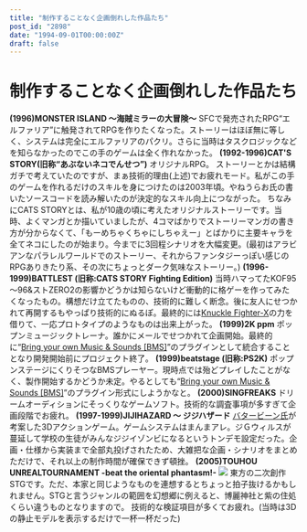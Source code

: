 ```yaml
---
title: "制作することなく企画倒れした作品たち"
post_id: "2898"
date: "1994-09-01T00:00:00Z"
draft: false
---
```


# 制作することなく企画倒れした作品たち

**(1996)MONSTER ISLAND ～海賊ミラーの大冒険～** SFCで発売されたRPG“エルファリア”に触発されてRPGを作りたくなった。ストーリーはほぼ無に等しく、システムは完全にエルファリアのパクリ。さらに当時はタスクロジックなどを知らなかったのでこの手のゲームは全く作れなかった。 **(1992-1996)CAT'S STORY(旧称“あぶないネコでんせつ”)** オリジナルRPG。  ストーリーとかは結構ガチで考えていたのですが、まぁ技術的理由(上述)でお疲れモード。私がこの手のゲームを作れるだけのスキルを身につけたのは2003年頃。やねうらお氏の書いたソースコードを読み解いたのが決定的なスキル向上につながった。 ちなみにCATS STORYとは、私が10歳の頃に考えたオリジナルストーリーです。当時、よくマンガとか描いていましたが、4コマばかりでストーリーマンガの書き方が分からなくて、「もーめちゃくちゃにしちゃえー」とばかりに主要キャラを全てネコにしたのが始まり。今までに3回程シナリオを大幅変更。(最初はアラビアンなパラレルワールドでのストーリー、それからファンタジーっぽい感じのRPGありきたり系、その次にちょっとダーク気味なストーリー。) **(1996-1999)BATTLEST (旧称:CATS STORY Fighting Edition)** 当時ハマってたKOF95～96&ストZERO2の影響かどうかは知らないけど衝動的に格ゲーを作ってみたくなったもの。構想だけ立てたものの、技術的に難しく断念。後に友人にせつかれて再開するもやっぱり技術的にぬるぽ。最終的には[Knuckle Fighter-X](http://www.vector.co.jp/soft/win95/game/se045045.html)の力を借りて、一応プロトタイプのようなものは出来上がった。 **(1999)2K ppm** ポップンミュージックトレーナ。誰かにメールでせつかれて企画開始。最終的に“[Bring your own Music & Sounds [BMS]](/2993)”のプラグインとして統合することとなり開発開始前にプロジェクト終了。 **(1999)beatstage (旧称:PS2K)** ポップンステージにくりそつなBMSプレーヤー。現時点では殆どプレイしたことがなく、製作開始するかどうか未定。やるとしても“[Bring your own Music & Sounds [BMS]](/2993)”のプラグイン形式にしようかなと。 **(2000)SINGFREAKS** ドリームオーディションにそっくりなゲームソフト。技術的な調査事項が多すぎて企画段階でお疲れ。 **(1997-1999)JIJIHAZARD ～ ジジハザード** [バタービーン氏](http://mixi.jp/show_friend.pl?id=2308126)が考案した3Dアクションゲーム。ゲームシステムはまんまアレ。ジＧウィルスが蔓延して学校の生徒がみんなジジイゾンビになるというトンデモ設定だった。企画・仕様から実装まで全部丸投げされたため、大雑把な企画・シナリオをまとめただけで、それ以上の制作時間が確保できず頓挫。 **(2005)TOUHOU UNREALTOURNAMENT -beat the oriental phantasm!-** ![](/wp-content/uploads/2013/11/Logo.png) 東方の二次創作STGです。ただ、本家と同じようなものを連想するとちょっと拍子抜けるかもしれません。STGと言うジャンルの範囲を幻想郷に例えると、博麗神社と紫の住処くらい違うものとなりますので。 技術的な検証項目が多くてお疲れ。(当時は3Dの静止モデルを表示するだけで一杯一杯だった)
